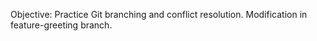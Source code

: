 Objective: Practice Git branching and conflict resolution.
Modification in feature-greeting branch.
